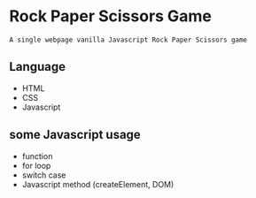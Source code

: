 # Rock Paper Scissors Game

`A single webpage vanilla Javascript Rock Paper Scissors game`

## Language 

* HTML
* CSS
* Javascript

## some Javascript usage

* function
* for loop
* switch case
* Javascript method (createElement, DOM)